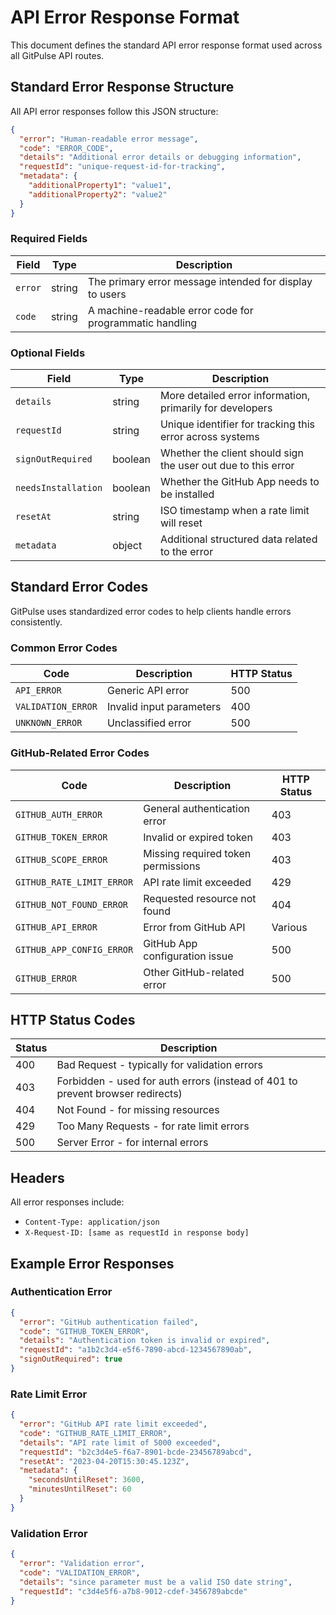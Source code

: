 # API Error Response Format

This document defines the standard API error response format used across all GitPulse API routes.

## Standard Error Response Structure

All API error responses follow this JSON structure:

```json
{
  "error": "Human-readable error message",
  "code": "ERROR_CODE",
  "details": "Additional error details or debugging information",
  "requestId": "unique-request-id-for-tracking",
  "metadata": {
    "additionalProperty1": "value1",
    "additionalProperty2": "value2"
  }
}
```

### Required Fields

| Field   | Type   | Description                                             |
| ------- | ------ | ------------------------------------------------------- |
| `error` | string | The primary error message intended for display to users |
| `code`  | string | A machine-readable error code for programmatic handling |

### Optional Fields

| Field               | Type    | Description                                                   |
| ------------------- | ------- | ------------------------------------------------------------- |
| `details`           | string  | More detailed error information, primarily for developers     |
| `requestId`         | string  | Unique identifier for tracking this error across systems      |
| `signOutRequired`   | boolean | Whether the client should sign the user out due to this error |
| `needsInstallation` | boolean | Whether the GitHub App needs to be installed                  |
| `resetAt`           | string  | ISO timestamp when a rate limit will reset                    |
| `metadata`          | object  | Additional structured data related to the error               |

## Standard Error Codes

GitPulse uses standardized error codes to help clients handle errors consistently.

### Common Error Codes

| Code               | Description              | HTTP Status |
| ------------------ | ------------------------ | ----------- |
| `API_ERROR`        | Generic API error        | 500         |
| `VALIDATION_ERROR` | Invalid input parameters | 400         |
| `UNKNOWN_ERROR`    | Unclassified error       | 500         |

### GitHub-Related Error Codes

| Code                      | Description                        | HTTP Status |
| ------------------------- | ---------------------------------- | ----------- |
| `GITHUB_AUTH_ERROR`       | General authentication error       | 403         |
| `GITHUB_TOKEN_ERROR`      | Invalid or expired token           | 403         |
| `GITHUB_SCOPE_ERROR`      | Missing required token permissions | 403         |
| `GITHUB_RATE_LIMIT_ERROR` | API rate limit exceeded            | 429         |
| `GITHUB_NOT_FOUND_ERROR`  | Requested resource not found       | 404         |
| `GITHUB_API_ERROR`        | Error from GitHub API              | Various     |
| `GITHUB_APP_CONFIG_ERROR` | GitHub App configuration issue     | 500         |
| `GITHUB_ERROR`            | Other GitHub-related error         | 500         |

## HTTP Status Codes

| Status | Description                                                                    |
| ------ | ------------------------------------------------------------------------------ |
| 400    | Bad Request - typically for validation errors                                  |
| 403    | Forbidden - used for auth errors (instead of 401 to prevent browser redirects) |
| 404    | Not Found - for missing resources                                              |
| 429    | Too Many Requests - for rate limit errors                                      |
| 500    | Server Error - for internal errors                                             |

## Headers

All error responses include:

- `Content-Type: application/json`
- `X-Request-ID: [same as requestId in response body]`

## Example Error Responses

### Authentication Error

```json
{
  "error": "GitHub authentication failed",
  "code": "GITHUB_TOKEN_ERROR",
  "details": "Authentication token is invalid or expired",
  "requestId": "a1b2c3d4-e5f6-7890-abcd-1234567890ab",
  "signOutRequired": true
}
```

### Rate Limit Error

```json
{
  "error": "GitHub API rate limit exceeded",
  "code": "GITHUB_RATE_LIMIT_ERROR",
  "details": "API rate limit of 5000 exceeded",
  "requestId": "b2c3d4e5-f6a7-8901-bcde-23456789abcd",
  "resetAt": "2023-04-20T15:30:45.123Z",
  "metadata": {
    "secondsUntilReset": 3600,
    "minutesUntilReset": 60
  }
}
```

### Validation Error

```json
{
  "error": "Validation error",
  "code": "VALIDATION_ERROR",
  "details": "since parameter must be a valid ISO date string",
  "requestId": "c3d4e5f6-a7b8-9012-cdef-3456789abcde"
}
```
